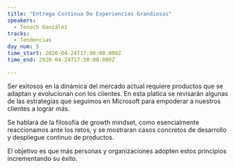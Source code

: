 ```yaml
---
title: "Entrega Continua De Experiencias Grandiosas"
speakers:
  - Tenoch González
tracks:
  - Tendencias
day_num: 5
time_start: 2020-04-24T17:00:00.000Z
time_end: 2020-04-24T17:50:00.000Z

---
```


Ser exitosos en la dinámica del mercado actual requiere productos que se adaptan y evolucionan con los clientes. En esta platica se revisarán algunas de las estrategias que seguimos en Microsoft para empoderar a nuestros clientes a lograr más.

Se hablará de la filosofía de growth mindset, como esencialmente reaccionamos ante los retos, y se mostraran casos concretos de desarrollo y despliegue continuo de productos.

El objetivo es que más personas y organizaciones adopten estos principios incrementando su éxito.

